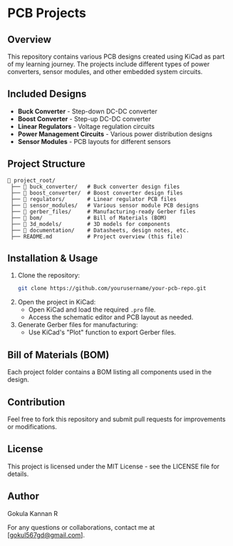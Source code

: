 # PCB Projects

## Overview
This repository contains various PCB designs created using KiCad as part of my learning journey. The projects include different types of power converters, sensor modules, and other embedded system circuits.

## Included Designs
- **Buck Converter** - Step-down DC-DC converter
- **Boost Converter** - Step-up DC-DC converter
- **Linear Regulators** - Voltage regulation circuits
- **Power Management Circuits** - Various power distribution designs
- **Sensor Modules** - PCB layouts for different sensors

## Project Structure
```
📂 project_root/
 ├── 📁 buck_converter/   # Buck converter design files
 ├── 📁 boost_converter/  # Boost converter design files
 ├── 📁 regulators/       # Linear regulator PCB files
 ├── 📁 sensor_modules/   # Various sensor module PCB designs
 ├── 📁 gerber_files/     # Manufacturing-ready Gerber files
 ├── 📁 bom/              # Bill of Materials (BOM)
 ├── 📁 3d_models/        # 3D models for components
 ├── 📁 documentation/    # Datasheets, design notes, etc.
 ├── README.md           # Project overview (this file)
```

## Installation & Usage
1. Clone the repository:
   ```sh
   git clone https://github.com/yourusername/your-pcb-repo.git
   ```
2. Open the project in KiCad:
   - Open KiCad and load the required `.pro` file.
   - Access the schematic editor and PCB layout as needed.
3. Generate Gerber files for manufacturing:
   - Use KiCad's "Plot" function to export Gerber files.

## Bill of Materials (BOM)
Each project folder contains a BOM listing all components used in the design.

## Contribution
Feel free to fork this repository and submit pull requests for improvements or modifications.

## License
This project is licensed under the MIT License - see the LICENSE file for details.

## Author
Gokula Kannan R

For any questions or collaborations, contact me at [gokul567gd@gmail.com].

